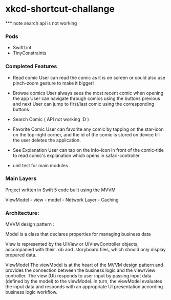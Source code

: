 # xkcd-shortcut-challange 
*** note search api is not working

### Pods
- SwiftLint
- TinyConstraints

### Completed Features
- Read comic
User can read the comic as it is on screen or could also use pinch-zoom gesture to make it bigger!

- Browse comics
User always sees the most recent comic when opening the app User can navigate through comics using the buttons previous and next User can jump to first/last comic using the corresponding buttons

- Search Comic ( API not working :D )

- Favorite Comic
User can favorite any comic by tapping on the star-icon on the top-right corner, and the id of the comic is stored on device till the user deletes the application.

- See Explanation
User can tap on the info-icon in front of the comic-title to read comic's explanation which opens in safari-controller
- unit test for main modules 



### Main Layers

Project written in Swift 5 code built using the MVVM

ViewModel - view - model - Network Layer - Caching 

### Architecture:
MVVM design pattern :

Model is a class that declares properties for managing business data

View is represented by the UIView or UIViewController objects, accompanied with their .xib and .storyboard files, which should only display prepared data.

ViewModel The viewModel is at the heart of the MVVM design pattern and provides the connection between the business logic and the view/view controller. The view (UI) responds to user input by passing input data (defined by the model) to the viewModel. In turn, the viewModel evaluates the input data and responds with an appropriate UI presentation according business logic workflow.

